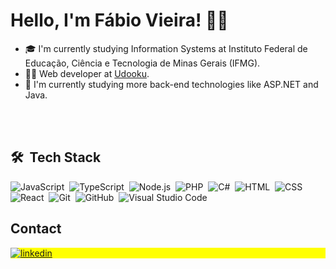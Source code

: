<h1 align="left">Hello, I'm Fábio Vieira! 👋🏽</h1>

- 🎓 I'm currently studying Information Systems at Instituto Federal de Educação, Ciência e Tecnologia de Minas Gerais (IFMG).
- 👨‍💻 Web developer at [Udooku](https://udooku.com).
- 📖 I'm currently studying more back-end technologies like ASP.NET and Java.

<br><br>

## 🛠 &nbsp;Tech Stack

![JavaScript](https://img.shields.io/badge/-JavaScript-05122A?style=flat&logo=javascript)&nbsp;
![TypeScript](https://img.shields.io/badge/-TypeScript-05122A?style=flat&logo=typescript)&nbsp;
![Node.js](https://img.shields.io/badge/-Node.js-05122A?style=flat&logo=node.js)&nbsp;
![PHP](https://img.shields.io/badge/-PHP-05122A?style=flat&logo=php&logoColor=007ACC)&nbsp;
![C#](https://img.shields.io/badge/-C%23-05122A?style=flat&logo=C-sharp)&nbsp;
![HTML](https://img.shields.io/badge/-HTML-05122A?style=flat&logo=HTML5)&nbsp;
![CSS](https://img.shields.io/badge/-CSS-05122A?style=flat&logo=CSS3&logoColor=1572B6)&nbsp;
![React](https://img.shields.io/badge/-React-05122A?style=flat&logo=react)&nbsp;
![Git](https://img.shields.io/badge/-Git-05122A?style=flat&logo=git)&nbsp;
![GitHub](https://img.shields.io/badge/-GitHub-05122A?style=flat&logo=github)&nbsp;
![Visual Studio Code](https://img.shields.io/badge/-Visual%20Studio%20Code-05122A?style=flat&logo=visual-studio-code&logoColor=007ACC)&nbsp;


## Contact

<p align="left" style="background:yellow">
<a href="https://linkedin.com/in/fabiovsz" target="_blank">
  <img align="center" src="https://img.shields.io/badge/-fabiovsz-05122A?style=flat&logo=linkedin" alt="linkedin"/>
</a>
  
</p>
